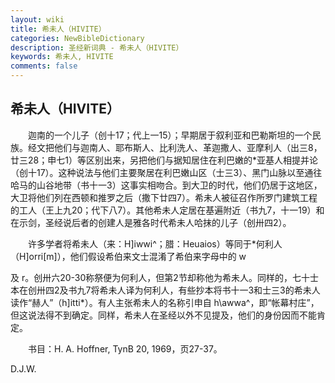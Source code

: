 ```yaml
---
layout: wiki
title: 希未人（HIVITE）
categories: NewBibleDictionary
description: 圣经新词典 - 希未人（HIVITE）
keywords: 希未人, HIVITE
comments: false
---
```


## 希未人（HIVITE）

　　迦南的一个儿子（创十17；代上一15）；早期居于叙利亚和巴勒斯坦的一个民族。经文把他们与迦南人、耶布斯人、比利洗人、革迦撒人、亚摩利人（出三8，廿三28；申七1）等区别出来，另把他们与据知居住在利巴嫩的*亚基人相提并论（创十17）。这种说法与他们主要聚居在利巴嫩山区（士三3）、黑门山脉以至通往哈马的山谷地带（书十一3）这事实相吻合。到大卫的时代，他们仍居于这地区，大卫将他们列在西顿和推罗之后（撒下廿四7）。希未人被征召作所罗门建筑工程的工人（王上九20；代下八7）。其他希未人定居在基遍附近（书九7，十一19）和在示剑，圣经说后者的创建人是雅各时代希未人哈抹的儿子（创卅四2）。

　　许多学者将希未人（来：H]iwwi^；腊：Heuaios）等同于*何利人（H]orri[m]），他们假设希伯来文士混淆了希伯来字母中的 w

及 r。创卅六20-30称祭便为何利人，但第2节却称他为希未人。同样的，七十士本在创卅四2及书九7将希未人译为何利人，有些抄本将书十一3和士三3的希未人读作“赫人”（h]itti*）。有人主张希未人的名称引申自 h\awwa^，即“帐幕村庄”，但这说法得不到确定。同样，希未人在圣经以外不见提及，他们的身份因而不能肯定。

　　书目：H. A. Hoffner, TynB 20, 1969，页27-37。

D.J.W.








